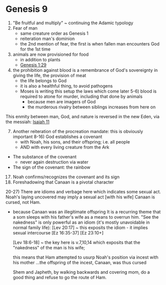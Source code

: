 # Genesis 9

1) "Be fruitful and multiply" ~ continuing the Adamic typology
2) Fear of man
   - same creature order as Genesis 1
   - reiteration man's dominion
   - the 2nd mention of fear, the first is when fallen man encounters God for the 1st time
3) animals are now provisioned for food
   - in addition to plants
   - [Genesis 1:29]()
4) the prohibition against blood is a remembrance of God's sovereignty in giving the life, the provision of meat
   - the life belongs to God
   - it is also a healthful thing, to avoid pathogens
   - Moses is writing this setup the laws which come later
5-6) blood is required to atone for murder, including that done by animals
     - because men are imagers of God
     - the murderous rivalry between siblings increases from here on

  This enmity between man, God, and nature is reversed in the new Eden, via the messiah: [Isaiah 11]()

7) Another reiteration of the procreation mandate: this is obviously important
8-16) God establishes a covenant
   - with Noah, his sons, and their offspring; i.e. all people
   - AND with every living creature from the Ark
- The substance of the covenant
  - never again destruction via water
- The sign of the covenant: the rainbow

17) Noah confirms/recognizes the covenant and its sign
18) Foreshadowing that Canaan is a pivotal character

20-27) There are idioms and verbage here which indicates some sexual act.
Noah's laying uncovered may imply a sexual act [with his wife]
Canaan is cursed, not Ham.
- because Canaan was an illegitimate offspring
It is a recurring theme that a som sleeps with his father's wife as a means to overrun him.
"See the nakedness" is only powerful as an idiom (it's mostly unavoidable in normal family life):
	[Lev 20:17] ~ this exposits the idiom - it implies sexual intercourse
	[Ez 16:35-37]
	[Ez 23:10+]

	[Lev 18:6-18] ~ the key here is v.7,10,14 which exposits that the "nakedness" of the man is his wife;

	this means that Ham attempted to usurp Noah's position via incest with his mother
	...the offspring of the incest, Canaan, was thus cursed

	Shem and Japheth, by walking backwards and covering mom, do a good thing and refuse to go the route of Ham.

